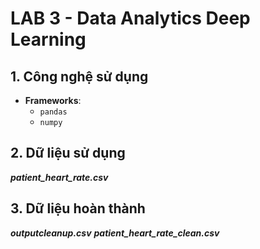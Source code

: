 # LAB 3 - Data Analytics Deep Learning

## 1. Công nghệ sử dụng
- **Frameworks**: 
  - `pandas`
  - `numpy`
## 2. Dữ liệu sử dụng
***patient_heart_rate.csv***
## 3. Dữ liệu hoàn thành
***outputcleanup.csv***
***patient_heart_rate_clean.csv***
